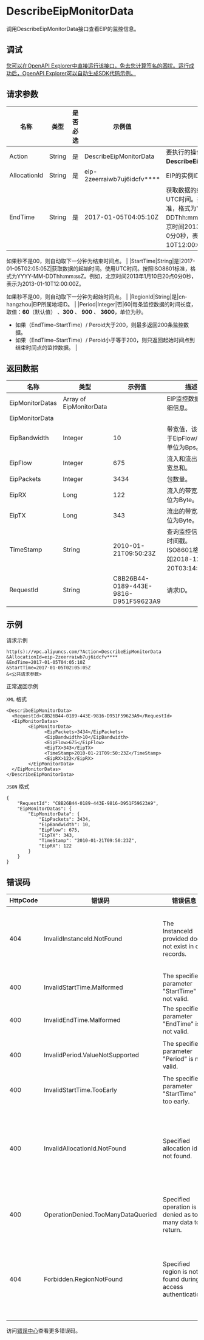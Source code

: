 # DescribeEipMonitorData

调用DescribeEipMonitorData接口查看EIP的监控信息。

## 调试

[您可以在OpenAPI Explorer中直接运行该接口，免去您计算签名的困扰。运行成功后，OpenAPI Explorer可以自动生成SDK代码示例。](https://api.aliyun.com/#product=Vpc&api=DescribeEipMonitorData&type=RPC&version=2016-04-28)

## 请求参数

|名称|类型|是否必选|示例值|描述|
|--|--|----|---|--|
|Action|String|是|DescribeEipMonitorData|要执行的操作，取值： **DescribeEipMonitorData**。 |
|AllocationId|String|是|eip-2zeerraiwb7uj6idcfv\*\*\*\*|EIP的实例ID。 |
|EndTime|String|是|2017-01-05T04:05:10Z|获取数据的结束时间。使用UTC时间。按照ISO8601标准，格式为YYYY-MM-DDThh:mm:ssZ。例如，北京时间2013年1月10日20点0分0秒，表示为2013-01-10T12:00:00Z。

如果秒不是00，则自动取下一分钟为结束时间点。 |
|StartTime|String|是|2017-01-05T02:05:05Z|获取数据的起始时间。使用UTC时间。按照ISO8601标准，格式为YYYY-MM-DDThh:mm:ssZ。例如，北京时间2013年1月10日20点0分0秒，表示为2013-01-10T12:00:00Z。

如果秒不是00，则自动取下一分钟为起始时间点。 |
|RegionId|String|是|cn-hangzhou|EIP所属地域ID。 |
|Period|Integer|否|60|每条监控数据的时间长度，取值：**60**（默认值） 、**300** 、 **900** 、 **3600**，单位为秒。

-   如果（EndTime–StartTime）/ Peroid大于200，则最多返回200条监控数据。
-   如果（EndTime–StartTime）/ Peroid小于等于200，则只返回起始时间点到结束时间点的监控数据。 |

## 返回数据

|名称|类型|示例值|描述|
|--|--|---|--|
|EipMonitorDatas|Array of EipMonitorData| |EIP监控数据的详细信息。 |
|EipMonitorData| | | |
|EipBandwidth|Integer|10|带宽值，该值等于EipFlow/60，单位为Bps。 |
|EipFlow|Integer|675|流入和流出的带宽总和。 |
|EipPackets|Integer|3434|包数量。 |
|EipRX|Long|122|流入的带宽。单位为Byte。 |
|EipTX|Long|343|流出的带宽。单位为Byte。 |
|TimeStamp|String|2010-01-21T09:50:23Z|查询监控信息的时间戳。ISO8601格式，如2018-12-20T03:14:00Z。 |
|RequestId|String|C8B26B44-0189-443E-9816-D951F59623A9|请求ID。 |

## 示例

请求示例

```
http(s)://vpc.aliyuncs.com/?Action=DescribeEipMonitorData
&AllocationId=eip-2zeerraiwb7uj6idcfv****
&EndTime=2017-01-05T04:05:10Z
&StartTime=2017-01-05T02:05:05Z
&<公共请求参数>
```

正常返回示例

`XML` 格式

```
<DescribeEipMonitorData>
  <RequestId>C8B26B44-0189-443E-9816-D951F59623A9</RequestId>
  <EipMonitorDatas>
        <EipMonitorData>
              <EipPackets>3434</EipPackets>
              <EipBandwidth>10</EipBandwidth>
              <EipFlow>675</EipFlow>
              <EipTX>343</EipTX>
              <TimeStamp>2010-01-21T09:50:23Z</TimeStamp>
              <EipRX>122</EipRX>
        </EipMonitorData>
  </EipMonitorDatas>
</DescribeEipMonitorData>
```

`JSON` 格式

```
{
    "RequestId": "C8B26B44-0189-443E-9816-D951F59623A9",
    "EipMonitorDatas": {
        "EipMonitorData": {
            "EipPackets": 3434,
            "EipBandwidth": 10,
            "EipFlow": 675,
            "EipTX": 343,
            "TimeStamp": "2010-01-21T09:50:23Z",
            "EipRX": 122
        }
    }
}
```

## 错误码

|HttpCode|错误码|错误信息|描述|
|--------|---|----|--|
|404|InvalidInstanceId.NotFound|The InstanceId provided does not exist in our records.|该 ECS 实例不存在（实例不在该 VPC 下）。|
|400|InvalidStartTime.Malformed|The specified parameter "StartTime" is not valid.|开始时间不合法。|
|400|InvalidEndTime.Malformed|The specified parameter "EndTime" is not valid.|该结束时间不合法。|
|400|InvalidPeriod.ValueNotSupported|The specified parameter "Period" is not valid.|参数Period的值不合法。|
|400|InvalidStartTime.TooEarly|The specified parameter "StartTime" is too early.|开始时间不合法。|
|400|InvalidAllocationId.NotFound|Specified allocation id is not found.|指定的公网 IP 不存在，请您检查填写的公网 IP 是否正确。|
|400|OperationDenied.TooManyDataQueried|Specified operation is denied as too many data to return.|一次查询返回的数据量过多。|
|404|Forbidden.RegionNotFound|Specified region is not found during access authentication.|指定 Region 不存在，请您检查该 Region 是否正确。|

访问[错误中心](https://error-center.aliyun.com/status/product/Vpc)查看更多错误码。

